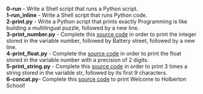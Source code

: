 **0-run** - Write a Shell script that runs a Python script.<br/> 
**1-run_inline** - Write a Shell script that runs Python code.<br/>
**2-print.py** - Write a Python script that prints exactly Programming is like building a multilingual puzzle, followed by a new line.<br/>
**3-print_number.py** - Complete this [source code](https://github.com/holbertonschool/0x00.py/blob/master/3-print_number.py) in order to print the integer stored in the variable number, followed by Battery street, followed by a new line.<br/>
**4-print_float.py** - Complete the [source code](https://github.com/holbertonschool/0x00.py/blob/master/4-print_float.py) in order to print the float stored in the variable number with a precision of 2 digits.<br/>
**5-print_string.py** - Complete this [source code](https://github.com/holbertonschool/0x00.py/blob/master/5-print_string.py) in order to print 3 times a string stored in the variable str, followed by its first 9 characters.<br/>
**6-concat.py**- Complete this [source code](https://github.com/holbertonschool/0x00.py/blob/master/6-concat.py) to print Welcome to Holberton School!<br/>
